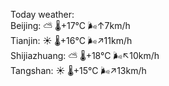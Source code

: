 Today weather:  
Beijing: ⛅️  🌡️+17°C 🌬️↑7km/h  
Tianjin: ☀️   🌡️+16°C 🌬️↗11km/h  
Shijiazhuang: ⛅️  🌡️+18°C 🌬️↖10km/h  
Tangshan: ☀️   🌡️+15°C 🌬️↗13km/h  
